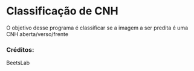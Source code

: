 # Classificação de CNH

O objetivo desse programa é classificar se a imagem a ser predita é uma CNH aberta/verso/frente

### Créditos:
BeetsLab